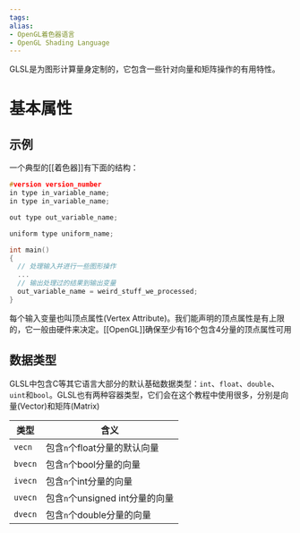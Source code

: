 ```yaml
---
tags: 
alias:
- OpenGL着色器语言
- OpenGL Shading Language
---
```

GLSL是为图形计算量身定制的，它包含一些针对向量和矩阵操作的有用特性。

# 基本属性
## 示例
一个典型的[[着色器]]有下面的结构：
```c++
#version version_number
in type in_variable_name;
in type in_variable_name;

out type out_variable_name;

uniform type uniform_name;

int main()
{
  // 处理输入并进行一些图形操作
  ...
  // 输出处理过的结果到输出变量
  out_variable_name = weird_stuff_we_processed;
}
```
每个输入变量也叫顶点属性(Vertex Attribute)。我们能声明的顶点属性是有上限的，它一般由硬件来决定。[[OpenGL]]确保至少有16个包含4分量的顶点属性可用
## 数据类型

GLSL中包含C等其它语言大部分的默认基础数据类型：`int`、`float`、`double`、`uint`和`bool`。GLSL也有两种容器类型，它们会在这个教程中使用很多，分别是向量(Vector)和矩阵(Matrix)

|类型|含义|
|---|---|
|`vecn`|包含`n`个float分量的默认向量|
|`bvecn`|包含`n`个bool分量的向量|
|`ivecn`|包含`n`个int分量的向量|
|`uvecn`|包含`n`个unsigned int分量的向量|
|`dvecn`|包含`n`个double分量的向量|
